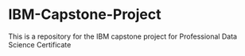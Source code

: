 # IBM-Capstone-Project
This is a repository for the IBM capstone project for Professional Data Science Certificate
